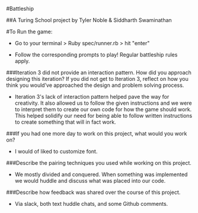 #Battleship

##A Turing School project by Tyler Noble & Siddharth Swaminathan

#To Run the game:

- Go to your terminal > Ruby spec/runner.rb > hit "enter"

- Follow the corresponding prompts to play! Regular battleship rules apply.

###Iteration 3 did not provide an interaction pattern. How did you approach designing this iteration? If you did not get to Iteration 3, reflect on how you think you would’ve approached the design and problem solving process.

- Iteration 3's lack of interaction pattern helped pave the way for creativity. It also allowed us to follow the given instructions and we were to interpret them to create our own code for how the game should work. This helped solidify our need for being able to follow written instructions to create something that will in fact work.  

###If you had one more day to work on this project, what would you work on?

- I would of liked to customize font. 

###Describe the pairing techniques you used while working on this project.

- We mostly divided and conquered. When something was implemented we would huddle and discuss what was placed into our code.

###Describe how feedback was shared over the course of this project.

- Via slack, both text huddle chats, and some Github comments.
